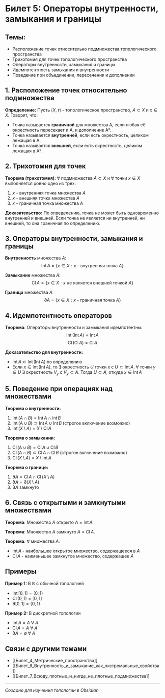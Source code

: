 # Билет 5: Операторы внутренности, замыкания и границы

## Темы:
- Расположение точек относительно подмножества топологического пространства
- Трихотомия для точек топологического пространства
- Операторы внутренности, замыкания и границы
- Идемпотентность замыкания и внутренности
- Поведение при объединении, пересечении и дополнении

## 1. Расположение точек относительно подмножества

**Определение:** Пусть $(X, \tau)$ - топологическое пространство, $A \subset X$ и $x \in X$. Говорят, что:

-  Точка называется **граничной** для множества A, если любая её окрестность пересекает и A, и дополнение Aᶜ.  
- Точка называется **внутренней**, если есть окрестность, целиком лежащая в A.  
- Точка называется **внешней**, если есть окрестность, целиком лежащая в Aᶜ.

## 2. Трихотомия для точек

**Теорема (трихотомия):** ∀ подмножества $A \subset X$ и ∀ точки $x \in X$ выполняется ровно одно из трёх:
1. $x$ - внутренняя точка множества $A$
2. $x$ - внешняя точка множества $A$
3. $x$ - граничная точка множества $A$

**Доказательство:** По определению, точка не может быть одновременно внутренней и внешней. Если точка не является ни внутренней, ни внешней, то она граничная по определению.

## 3. Операторы внутренности, замыкания и границы

**Внутренность** множества $A$:
$$\operatorname{Int} A = \{x \in X : x \text{ - внутренняя точка } A\}$$

**Замыкание** множества $A$:
$$\operatorname{Cl} A = \{x \in X : x \text{ не является внешней точкой } A\}$$

**Граница** множества $A$:
$$\partial A = \{x \in X : x \text{ - граничная точка } A\}$$

## 4. Идемпотентность операторов

**Теорема:** Операторы внутренности и замыкания идемпотентны:
$$\operatorname{Int}(\operatorname{Int} A) = \operatorname{Int} A$$
$$\operatorname{Cl}(\operatorname{Cl} A) = \operatorname{Cl} A$$

**Доказательство для внутренности:**
- $\operatorname{Int} A \subset \operatorname{Int}(\operatorname{Int} A)$ по определению
- Если $x \in \operatorname{Int}(\operatorname{Int} A)$, то ∃ окрестность $U$ точки $x$ с $U \subset \operatorname{Int} A$. ∀ точки $y \in U$ ∃ окрестность $V_y$ с $V_y \subset A$. Тогда $U \subset A$, откуда $x \in \operatorname{Int} A$

## 5. Поведение при операциях над множествами

**Теорема о внутренности:**
1. $\operatorname{Int}(A \cap B) = \operatorname{Int} A \cap \operatorname{Int} B$
2. $\operatorname{Int}(A \cup B) \supset \operatorname{Int} A \cup \operatorname{Int} B$ (строгое включение возможно)
3. $\operatorname{Int}(X \setminus A) = X \setminus \operatorname{Cl} A$

**Теорема о замыкании:**
1. $\operatorname{Cl}(A \cup B) = \operatorname{Cl} A \cup \operatorname{Cl} B$
2. $\operatorname{Cl}(A \cap B) \subset \operatorname{Cl} A \cap \operatorname{Cl} B$ (строгое включение возможно)
3. $\operatorname{Cl}(X \setminus A) = X \setminus \operatorname{Int} A$

**Теорема о границе:**
1. $\partial A = \operatorname{Cl} A \cap \operatorname{Cl}(X \setminus A)$
2. $\partial A = \partial(X \setminus A)$
3. $\partial A$ замкнуто

## 6. Связь с открытыми и замкнутыми множествами

**Теорема:** Множество $A$ открыто  $A = \operatorname{Int} A$.

**Теорема:** Множество $A$ замкнуто  $A = \operatorname{Cl} A$.

**Теорема:** ∀ множества $A$:
- $\operatorname{Int} A$ - наибольшее открытое множество, содержащееся в $A$
- $\operatorname{Cl} A$ - наименьшее замкнутое множество, содержащее $A$

## Примеры

**Пример 1:** В $\mathbb{R}$ с обычной топологией
- $\operatorname{Int}[0,1] = (0,1)$
- $\operatorname{Cl}(0,1) = [0,1]$
- $\partial[0,1] = \{0,1\}$

**Пример 2:** В дискретной топологии
- $\operatorname{Int} A = A$ ∀ $A$
- $\operatorname{Cl} A = A$ ∀ $A$
- $\partial A = \emptyset$ ∀ $A$

## Связи с другими темами

- [[Билет_4_Метрические_пространства]]
- [[Билет_6_Внутренность_и_замыкание_как_экстремальные_свойства]]
- [[Билет_7_Всюду_плотные_и_нигде_не_плотные_подмножества]]

---
*Создано для изучения топологии в Obsidian*

